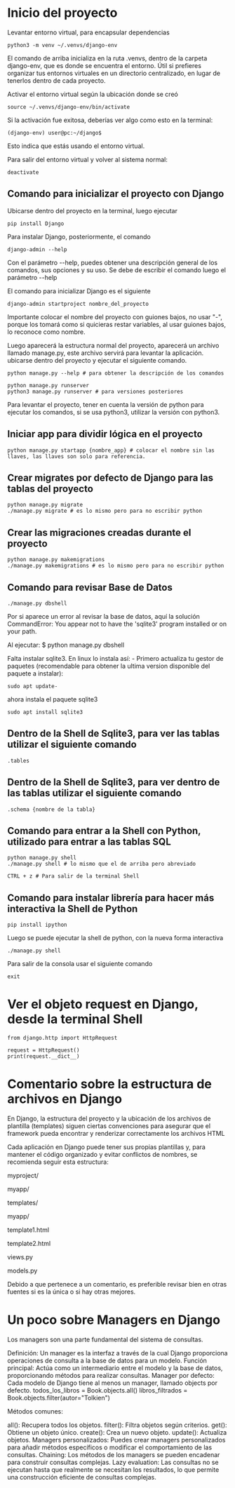 # Inicio del proyecto

Levantar entorno virtual, para encapsular dependencias

    python3 -m venv ~/.venvs/django-env

El comando de arriba inicializa en la ruta .venvs, dentro de la carpeta django-env, que es donde
se encuentra el entorno. Útil si prefieres organizar tus entornos virtuales en un directorio centralizado, en lugar de tenerlos dentro de cada proyecto.

Activar el entorno virtual según la ubicación donde se creó

    source ~/.venvs/django-env/bin/activate

Si la activación fue exitosa, deberías ver algo como esto en la terminal:

    (django-env) user@pc:~/django$

Esto indica que estás usando el entorno virtual.

Para salir del entorno virtual y volver al sistema normal:

    deactivate

## Comando para inicializar el proyecto con Django

Ubicarse dentro del proyecto en la terminal, luego ejecutar

    pip install Django

Para instalar Django, posteriormente, el comando

    django-admin --help

Con el parámetro --help, puedes obtener una descripción general de los comandos, sus opciones y su uso. Se debe de escribir el comando luego el parámetro --help

El comando para inicializar Django es el siguiente 

    django-admin startproject nombre_del_proyecto

Importante colocar el nombre del proyecto con guiones bajos, no usar "-", porque los tomará como si
quicieras restar variables, al usar guiones bajos, lo reconoce como nombre.

Luego aparecerá la estructura normal del proyecto, aparecerá un archivo llamado manage.py, este archivo servirá para levantar la aplicación. ubicarse dentro del proyecto y ejecutar el siguiente comando.

    python manage.py --help # para obtener la descripción de los comandos

    python manage.py runserver
    python3 manage.py runserver # para versiones posteriores

Para levantar el proyecto, tener en cuenta la versión de python para ejecutar los comandos,
si se usa python3, utilizar la versión con python3.

## Iniciar app para dividir lógica en el proyecto

    python manage.py startapp {nombre_app} # colocar el nombre sin las llaves, las llaves son solo para referencia.

## Crear migrates por defecto de Django para las tablas del proyecto

    python manage.py migrate
    ./manage.py migrate # es lo mismo pero para no escribir python

## Crear las migraciones creadas durante el proyecto

    python manage.py makemigrations
    ./manage.py makemigrations # es lo mismo pero para no escribir python

## Comando para revisar Base de Datos

    ./manage.py dbshell

Por si aparece un error al revisar la base de datos, aquí la solución
CommandError: You appear not to have the 'sqlite3' program installed or on your path.

Al ejecutar: $ python manage.py dbshell

Falta instalar sqlite3. En linux lo instala así: - Primero actualiza tu gestor de paquetes (recomendable para obtener la ultima version disponible del paquete a instalar): 

    sudo apt update- 

ahora instala el paquete sqlite3 

    sudo apt install sqlite3

## Dentro de la Shell de Sqlite3, para ver las tablas utilizar el siguiente comando

    .tables

## Dentro de la Shell de Sqlite3, para ver dentro de las tablas utilizar el siguiente comando

    .schema {nombre de la tabla}

## Comando para entrar a la Shell con Python, utilizado para entrar a las tablas SQL

    python manage.py shell
    ./manage.py shell # lo mismo que el de arriba pero abreviado

    CTRL + z # Para salir de la terminal Shell

## Comando para instalar librería para hacer más interactiva la Shell de Python

    pip install ipython

Luego se puede ejecutar la shell de python, con la nueva forma interactiva

    ./manage.py shell

Para salir de la consola usar el siguiente comando
   
    exit

# Ver el objeto request en Django, desde la terminal Shell

    from django.http import HttpRequest

    request = HttpRequest()
    print(request.__dict__)




# Comentario sobre la estructura de archivos en Django
En Django, la estructura del proyecto y la ubicación de los archivos de plantilla (templates) siguen ciertas convenciones para asegurar que el framework pueda encontrar y renderizar correctamente los archivos HTML

Cada aplicación en Django puede tener sus propias plantillas y, para mantener el código organizado y evitar conflictos de nombres, se recomienda seguir esta estructura:

myproject/

myapp/

templates/

myapp/

template1.html

template2.html

views.py

models.py

Debido a que pertenece a un comentario, es preferible revisar bien en otras fuentes si es la única
o si hay otras mejores. 

# Un poco sobre Managers en Django
Los managers son una parte fundamental del sistema de consultas.

Definición: Un manager es la interfaz a través de la cual Django proporciona operaciones de consulta a la base de datos para un modelo.
Función principal: Actúa como un intermediario entre el modelo y la base de datos, proporcionando métodos para realizar consultas.
Manager por defecto: Cada modelo de Django tiene al menos un manager, llamado objects por defecto.
todos_los_libros = Book.objects.all() libros_filtrados = Book.objects.filter(autor="Tolkien")

Métodos comunes:

all(): Recupera todos los objetos.
filter(): Filtra objetos según criterios.
get(): Obtiene un objeto único.
create(): Crea un nuevo objeto.
update(): Actualiza objetos.
Managers personalizados: Puedes crear managers personalizados para añadir métodos específicos o modificar el comportamiento de las consultas.
Chaining: Los métodos de los managers se pueden encadenar para construir consultas complejas.
Lazy evaluation: Las consultas no se ejecutan hasta que realmente se necesitan los resultados, lo que permite una construcción eficiente de consultas complejas.